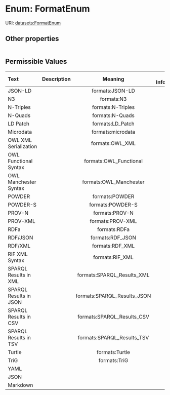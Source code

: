 
# Enum: FormatEnum




URI: [datasets:FormatEnum](https://w3id.org/linkml/manifesto/FormatEnum)


## Other properties

|  |  |  |
| --- | --- | --- |

## Permissible Values

| Text | Description | Meaning | Other Information |
| :--- | :---: | :---: | ---: |
| JSON-LD |  | formats:JSON-LD |  |
| N3 |  | formats:N3 |  |
| N-Triples |  | formats:N-Triples |  |
| N-Quads |  | formats:N-Quads |  |
| LD Patch |  | formats:LD_Patch |  |
| Microdata |  | formats:microdata |  |
| OWL XML Serialization |  | formats:OWL_XML |  |
| OWL Functional Syntax |  | formats:OWL_Functional |  |
| OWL Manchester Syntax |  | formats:OWL_Manchester |  |
| POWDER |  | formats:POWDER |  |
| POWDER-S |  | formats:POWDER-S |  |
| PROV-N |  | formats:PROV-N |  |
| PROV-XML |  | formats:PROV-XML |  |
| RDFa |  | formats:RDFa |  |
| RDF/JSON |  | formats:RDF_JSON |  |
| RDF/XML |  | formats:RDF_XML |  |
| RIF XML Syntax |  | formats:RIF_XML |  |
| SPARQL Results in XML |  | formats:SPARQL_Results_XML |  |
| SPARQL Results in JSON |  | formats:SPARQL_Results_JSON |  |
| SPARQL Results in CSV |  | formats:SPARQL_Results_CSV |  |
| SPARQL Results in TSV |  | formats:SPARQL_Results_TSV |  |
| Turtle |  | formats:Turtle |  |
| TriG |  | formats:TriG |  |
| YAML |  |  |  |
| JSON |  |  |  |
| Markdown |  |  |  |

